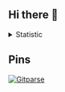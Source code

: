 ## Hi there 👋

<details>
  <summary>Statistic</summary>
  <p text-align="center">
    <img style="border: none" src="https://github-readme-stats.vercel.app/api?username=UndefinedClear&theme=radical">
  </p>
</details>

## Pins
[![Gitparse](https://github-readme-stats.vercel.app/api/pin/?username=undefinedclear&repo=gitparse&show_owner=true)](https://github.com/UndefinedClear/Gitparse)

<!--
**UndefinedClear/UndefinedClear** is a ✨ _special_ ✨ repository because its `README.md` (this file) appears on your GitHub profile.

Here are some ideas to get you started:

- 🔭 I’m currently working on ...
- 🌱 I’m currently learning ...
- 👯 I’m looking to collaborate on ...
- 🤔 I’m looking for help with ...
- 💬 Ask me about ...
- 📫 How to reach me: ...
- 😄 Pronouns: ...
- ⚡ Fun fact: ...
-->
